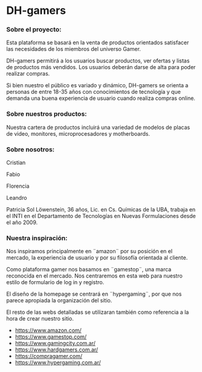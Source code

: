 # DH-gamers


### Sobre el proyecto:

Esta plataforma se basará en la venta de productos orientados satisfacer las necesidades de los miembros del universo Gamer.

DH-gamers permitirá a los usuarios buscar productos, ver ofertas y listas de productos más vendidos. Los usuarios deberán darse de alta para poder realizar compras.

Si bien nuestro el público es variado y dinámico, DH-gamers se orienta a personas de entre 18-35 años con conocimientos de tecnología y que demanda una buena experiencia de usuario cuando realiza compras online.

### Sobre nuestros productos:

Nuestra cartera de productos incluirá una variedad de modelos de placas de video, monitores, microprocesadores y motherboards.

### Sobre nosotros:

Cristian

Fabio

Florencia

Leandro

Patricia Sol Löwenstein, 36 años, Lic. en Cs. Químicas de la UBA, trabaja en el INTI en el Departamento de Tecnologías en Nuevas Formulaciones desde el año 2009.

### Nuestra inspiración:

Nos inspiramos principalmente en ¨amazon¨ por su posición en el mercado, la experiencia de usuario y por su filosofía orientada al cliente.

Como plataforma gamer nos basamos en ¨gamestop¨, una marca reconocida en el mercado. Nos centraremos en esta web para nuestro estilo de formulario de log in y registro.

El diseño de la homepage se centrará en ¨hypergaming¨, por que nos parece apropiada la organización del sitio.

El resto de las webs detalladas se utilizaran también como referencia a la hora de crear nuestro sitio.

 - https://www.amazon.com/
 - https://www.gamestop.com/
 - https://www.gamingcity.com.ar/
 - https://www.hardgamers.com.ar/
 - https://compragamer.com/
 - https://www.hypergaming.com.ar/
